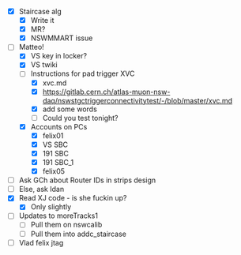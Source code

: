 - [x] Staircase alg
  - [x] Write it
  - [x] MR?
  - [x] NSWMMART issue
- [ ] Matteo!
  - [x] VS key in locker?
  - [x] VS twiki
  - [ ] Instructions for pad trigger XVC
    - [x] xvc.md
    - [x] https://gitlab.cern.ch/atlas-muon-nsw-daq/nswstgctriggerconnectivitytest/-/blob/master/xvc.md
    - [x] add some words
    - [ ] Could you test tonight?
  - [x] Accounts on PCs
    - [x] felix01
    - [x] VS SBC
    - [x] 191 SBC
    - [x] 191 SBC_1
    - [x] felix05
- [ ] Ask GCh about Router IDs in strips design
- [ ] Else, ask Idan
- [x] Read XJ code - is she fuckin up?
  - [x] Only slightly
- [ ] Updates to moreTracks1
  - [ ] Pull them on nswcalib
  - [ ] Pull them into addc_staircase
- [ ] Vlad felix jtag
